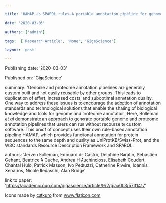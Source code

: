 ---
title: 'HAMAP as SPARQL rules—A portable annotation pipeline for genomes and proteomes '
date: '2020-03-03'
authors: ['admin']
tags:  ['Research Article', 'None', 'GigaScience']
layout: 'post'
---
Publishing date: '2020-03-03'

Published on: 'GigaScience'

summary: 'Genome and proteome annotation pipelines are generally custom built and not easily reusable by other groups. This leads to duplication of effort, increased costs, and suboptimal annotation quality. One way to address these issues is to encourage the adoption of annotation standards and technological solutions that enable the sharing of biological knowledge and tools for genome and proteome annotation. Here, Bolleman <i>et al</i> demonstrate an approach to generate portable genome and proteome annotation pipelines that users can run without recourse to custom software. This proof of concept uses their own rule-based annotation pipeline HAMAP, which provides functional annotation for protein sequences to the same depth and quality as UniProtKB/Swiss-Prot, and the W3C standards Resource Description Framework and SPARQL.'

authors: 'Jerven Bolleman, Edouard de Castro, Delphine Baratin, Sebastien Gehant, Beatrice A Cuche, Andrea H Auchincloss, Elisabeth Coudert, Chantal Hulo, Patrick Masson, Ivo Pedruzzi, Catherine Rivoire, Ioannis Xenarios, Nicole Redaschi, Alan Bridge'

link to paper: 'https://academic.oup.com/gigascience/article/9/2/giaa003/5731417'

Icons made by <a href="https://www.flaticon.com/free-icon/bookshelves_3576884" title="catkuro">catkuro</a> from <a href="https://www.flaticon.com/" title="Flaticon"> www.flaticon.com</a>